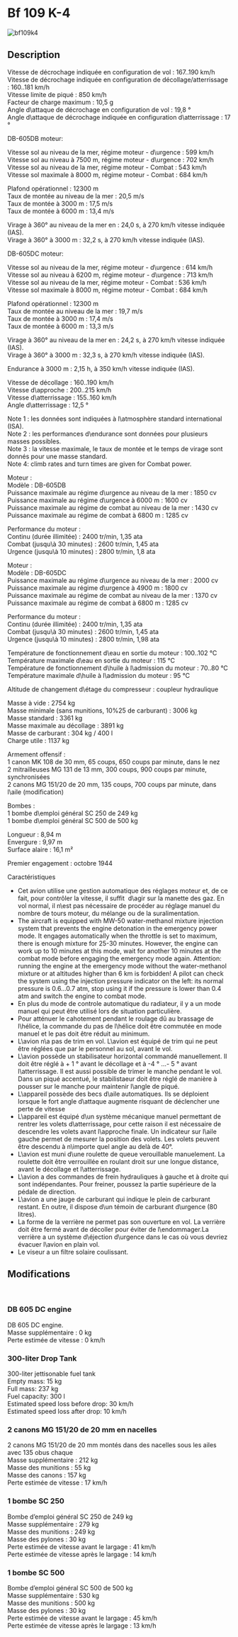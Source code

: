 # Bf 109 K-4  
  
![bf109k4](../images/bf109k4.png)  
  
## Description  
  
Vitesse de décrochage indiquée en configuration de vol : 167..190 km/h  
Vitesse de décrochage indiquée en configuration de décollage/atterrissage : 160..181 km/h  
Vitesse limite de piqué : 850 km/h  
Facteur de charge maximum : 10,5 g  
Angle d\attaque de décrochage en configuration de vol : 19,8 °  
Angle d\attaque de décrochage indiquée en configuration d\atterrissage : 17 °  
  
DB-605DB moteur:  
  
Vitesse sol au niveau de la mer, régime moteur - d\urgence : 599 km/h  
Vitesse sol au niveau à 7500 m, régime moteur - d\urgence : 702 km/h  
Vitesse sol au niveau de la mer, régime moteur - Combat : 543 km/h  
Vitesse sol maximale à 8000 m, régime moteur - Combat : 684 km/h  
  
Plafond opérationnel : 12300 m  
Taux de montée au niveau de la mer : 20,5 m/s  
Taux de montée à 3000 m : 17,5 m/s  
Taux de montée à 6000 m : 13,4 m/s  
  
Virage à 360° au niveau de la mer en : 24,0 s, à 270 km/h vitesse indiquée (IAS).  
Virage à 360° à 3000 m : 32,2 s, à 270 km/h vitesse indiquée (IAS).  
  
DB-605DC moteur:  
  
Vitesse sol au niveau de la mer, régime moteur - d\urgence : 614 km/h  
Vitesse sol au niveau à 6200 m, régime moteur - d\urgence : 713 km/h  
Vitesse sol au niveau de la mer, régime moteur - Combat : 536 km/h  
Vitesse sol maximale à 8000 m, régime moteur - Combat : 684 km/h  
  
Plafond opérationnel : 12300 m  
Taux de montée au niveau de la mer : 19,7 m/s  
Taux de montée à 3000 m : 17,4 m/s  
Taux de montée à 6000 m : 13,3 m/s  
  
Virage à 360° au niveau de la mer en : 24,2 s, à 270 km/h vitesse indiquée (IAS).  
Virage à 360° à 3000 m : 32,3 s, à 270 km/h vitesse indiquée (IAS).  
  
Endurance à 3000 m : 2,15 h, à 350 km/h vitesse indiquée (IAS).  
  
Vitesse de décollage : 160..190 km/h  
Vitesse d\approche : 200..215 km/h  
Vitesse d\atterrissage : 155..160 km/h  
Angle d\atterrissage : 12,5 °  
  
Note 1 : les données sont indiquées à l\atmosphère standard international (ISA).  
Note 2 : les performances d\endurance sont données pour plusieurs masses possibles.  
Note 3 : la vitesse maximale, le taux de montée et le temps de virage sont donnés pour une masse standard.  
Note 4: climb rates and turn times are given for Combat power.  
  
Moteur :  
Modèle : DB-605DB  
Puissance maximale au régime d\urgence au niveau de la mer : 1850 cv  
Puissance maximale au régime d\urgence à 6000 m : 1600 cv  
Puissance maximale au régime de combat au niveau de la mer : 1430 cv  
Puissance maximale au régime de combat à 6800 m : 1285 cv  
  
Performance du moteur :  
Continu (durée illimitée) : 2400 tr/min, 1,35 ata  
Combat (jusqu\à 30 minutes) : 2600 tr/min, 1,45 ata  
Urgence (jusqu\à 10 minutes) : 2800 tr/min, 1,8 ata  
  
Moteur :  
Modèle : DB-605DC  
Puissance maximale au régime d\urgence au niveau de la mer : 2000 cv  
Puissance maximale au régime d\urgence à 4900 m : 1800 cv  
Puissance maximale au régime de combat au niveau de la mer : 1370 cv  
Puissance maximale au régime de combat à 6800 m : 1285 cv  
  
Performance du moteur :  
Continu (durée illimitée) : 2400 tr/min, 1,35 ata  
Combat (jusqu\à 30 minutes) : 2600 tr/min, 1,45 ata  
Urgence (jusqu\à 10 minutes) : 2800 tr/min, 1,98 ata  
  
Température de fonctionnement d\eau en sortie du moteur : 100..102 °C  
Température maximale d\eau en sortie du moteur : 115 °C  
Température de fonctionnement d\huile à l\admission du moteur : 70..80 °C  
Température maximale d\huile à l\admission du moteur : 95 °C  
  
Altitude de changement d\étage du compresseur : coupleur hydraulique  
  
Masse à vide : 2754 kg  
Masse minimale (sans munitions, 10%25 de carburant) : 3006 kg  
Masse standard : 3361 kg  
Masse maximale au décollage : 3891 kg  
Masse de carburant : 304 kg / 400 l  
Charge utile : 1137 kg  
  
Armement offensif :  
1 canon MK 108 de 30 mm, 65 coups, 650 coups par minute, dans le nez  
2 mitrailleuses MG 131 de 13 mm, 300 coups, 900 coups par minute, synchronisées  
2 canons MG 151/20 de 20 mm, 135 coups, 700 coups par minute, dans l\aile (modification)  
  
Bombes :  
1 bombe d\emploi général SC 250 de 249 kg  
1 bombe d\emploi général SC 500 de 500 kg  
  
Longueur : 8,94 m  
Envergure : 9,97 m  
Surface alaire : 16,1 m²  
  
Premier engagement : octobre 1944  
  
Caractéristiques  
- Cet avion utilise une gestion automatique des réglages moteur et, de ce fait, pour contrôler la vitesse, il suffit  d\agir sur la manette des gaz. En vol normal, il n\est pas nécessaire de procéder au réglage manuel du nombre de tours moteur, du mélange ou de la suralimentation.  
- The aircraft is equipped with MW-50 water-methanol mixture injection system that prevents the engine detonation in the emergency power mode. It engages automatically when the throttle is set to maximum, there is enough mixture for 25-30 minutes.  However, the engine can work up to 10 minutes at this mode, wait for another 10 minutes at the combat mode before engaging the emergency mode again. Attention: running the engine at the emergency mode without the water-methanol mixture or at altitudes higher than 6 km is forbidden! A pilot can check the system using the injection pressure indicator on the left: its normal pressure is 0.6...0.7 atm, stop using it if the pressure is lower than 0.4 atm and switch the engine to combat mode.  
- En plus du mode de controle automatique du radiateur, il y a  un mode manuel qui peut être utilisé lors de situation particulière.  
- Pour atténuer le cahotement pendant le roulage dû au brassage de l\hélice, la commande du pas de l\hélice doit être commutée en mode manuel et le pas doit être réduit au minimum.  
- L\avion n\a pas de trim en vol. L\avion est équipé de trim qui ne peut être réglées que par le personnel au sol, avant le vol.  
- L\avion possède un stabilisateur horizontal commandé manuellement. Il doit être réglé à + 1 ° avant le décollage et à -4 ° ...- 5 ° avant l\atterrissage. Il est aussi possible de trimer le manche pendant le vol. Dans un piqué accentué, le stabilistaeur doit être réglé de manière à pousser sur le manche pour maintenir l\angle de piqué.  
- L\appareil possède des becs d\aile automatiques. Ils se déploient lorsque le fort angle d\attaque augmente risquant de déclencher une perte de vitesse   
- L\appareil est équipé d\un système mécanique manuel permettant de rentrer les volets d\atterrissage, pour cette raison il est nécessaire de descendre les volets avant l\approche finale. Un indicateur sur l\aile gauche permet de mesurer la position des volets. Les volets peuvent être descendu à n\importe quel angle au delà de 40°.  
- L\avion est muni d\une roulette de queue verouillable manuelement. La roulette doit être verrouillée en roulant droit sur une longue distance, avant le décollage et l\atterrissage.  
- L\avion a des commandes de frein hydrauliques à gauche et à droite qui sont indépendantes. Pour freiner, poussez la partie supérieure de la pédale de direction.  
- L\avion a une jauge de carburant qui indique le plein de carburant restant. En outre, il dispose d\un témoin de carburant d\urgence (80 litres).  
- La forme de la verrière ne permet pas son ouverture en vol. La verrière doit être fermé avant de décoller pour éviter de l\endommager.La verrière a un système d\éjection d\urgence dans le cas où vous devriez évacuer l\avion en plain vol.  
- Le viseur a un filtre solaire coulissant.  
  
## Modifications  
  ﻿
  
### DB 605 DC engine  
  
DB 605 DC engine.   
Masse supplémentaire : 0 kg  
Perte estimée de vitesse : 0 km/h  ﻿
  
### 300-liter Drop Tank  
  
300-liter jettisonable fuel tank  
Empty mass: 15 kg  
Full mass: 237 kg  
Fuel capacity: 300 l  
Estimated speed loss before drop: 30 km/h  
Estimated speed loss after drop: 10 km/h  ﻿
  
  
### 2 canons MG 151/20 de 20 mm en nacelles  
  
2 canons MG 151/20 de 20 mm montés dans des nacelles sous les ailes avec 135 obus chaque  
Masse supplémentaire : 212 kg  
Masse des munitions : 55 kg  
Masse des canons : 157 kg  
Perte estimée de vitesse : 17 km/h  ﻿
  
  
### 1 bombe SC 250  
  
Bombe d’emploi général SC 250 de 249 kg  
Masse supplémentaire : 279 kg  
Masse des munitions : 249 kg  
Masse des pylones : 30 kg  
Perte estimée de vitesse avant le largage : 41 km/h  
Perte estimée de vitesse après le largage : 14 km/h  ﻿
  
  
### 1 bombe SC 500  
  
Bombe d’emploi général SC 500 de 500 kg  
Masse supplémentaire : 530 kg  
Masse des munitions : 500 kg  
Masse des pylones : 30 kg  
Perte estimée de vitesse avant le largage : 45 km/h  
Perte estimée de vitesse après le largage : 13 km/h  